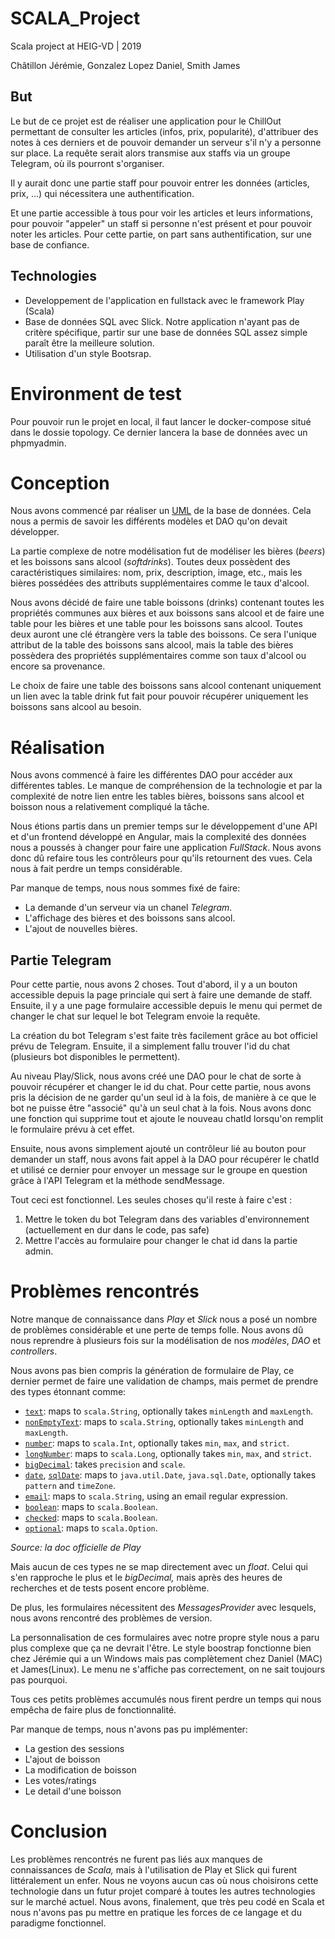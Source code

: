 # SCALA_Project

Scala project at HEIG-VD |  2019

Châtillon Jérémie, Gonzalez Lopez Daniel,  Smith James

## But

Le but de ce projet est de réaliser une  application pour le ChillOut permettant de consulter les articles (infos, prix,  popularité), d'attribuer des notes à ces derniers et de pouvoir demander un  serveur s'il n'y a personne sur place. La requête serait alors transmise aux  staffs via un groupe Telegram, où ils pourront s'organiser.

Il y aurait donc une partie staff pour pouvoir entrer les données (articles, prix, ...) qui nécessitera une authentification. 

Et une partie accessible à tous pour voir  les articles et leurs informations, pour pouvoir "appeler" un staff si personne  n'est présent et pour pouvoir noter les articles. Pour cette partie, on part  sans authentification, sur une base de confiance.

## Technologies
- Developpement de l'application en fullstack avec le framework Play (Scala)
- Base de données SQL avec Slick. Notre application n'ayant pas  de critère spécifique, partir sur une base de données SQL assez simple paraît  être la meilleure solution.
- Utilisation d'un style Bootsrap.

# Environment de test

Pour pouvoir run le projet en local, il faut lancer le docker-compose situé dans le dossie topology. Ce dernier lancera la base de données avec un phpmyadmin.

# Conception

Nous avons commencé par  réaliser un [UML](about:./Doc/Modelisation/SCALA_Project_UML.sly) de la base de  données. Cela nous a permis de savoir les différents modèles et DAO qu'on devait  développer.

La partie complexe de notre  modélisation fut de modéliser les bières (*beers*) et les  boissons sans alcool (*softdrinks*). Toutes deux possèdent des  caractéristiques similaires: nom, prix, description, image, etc., mais les  bières possédées des attributs supplémentaires comme le taux  d'alcool.

Nous avons décidé de faire une table  boissons (drinks) contenant toutes les propriétés communes aux bières et aux  boissons sans alcool et de faire une table pour les bières et une table pour les  boissons sans alcool. Toutes deux auront une clé étrangère vers la table des  boissons. Ce sera l'unique attribut de la table des boissons sans alcool, mais  la table des bières possèdera des propriétés supplémentaires comme son taux  d'alcool ou encore sa provenance.

Le choix de faire une table des boissons  sans alcool contenant uniquement un lien avec la table drink fut fait pour  pouvoir récupérer uniquement les boissons sans alcool au  besoin.

# Réalisation

Nous avons commencé à faire les  différentes DAO pour accéder aux différentes tables. Le manque de compréhension  de la technologie et par la complexité de notre lien entre les tables bières,  boissons sans alcool et boisson nous a relativement compliqué la  tâche.

Nous étions partis dans un  premier temps sur le développement d'une API et d'un frontend développé en  Angular, mais la complexité des données nous a poussés à changer pour faire une  application *FullStack*. Nous avons donc dû refaire  tous les contrôleurs pour qu'ils retournent des vues. Cela nous à fait perdre un  temps considérable.

Par manque de temps, nous nous sommes  fixé de faire:

- La demande d'un serveur via un chanel *Telegram*.
- L'affichage des bières et des boissons sans  alcool.
- L'ajout de nouvelles bières.

## Partie Telegram

Pour cette partie, nous avons 2 choses. Tout d'abord, il y a un bouton accessible depuis la page princiale qui sert à faire une demande de staff. Ensuite, il y a une page formulaire accessible depuis le menu qui permet de changer le chat sur lequel le bot Telegram envoie la requête.

La création du bot Telegram s'est faite très facilement grâce au bot officiel prévu de Telegram. Ensuite, il a simplement fallu trouver l'id du chat (plusieurs bot disponibles le permettent).

Au niveau Play/Slick, nous avons créé une DAO pour le chat de sorte à pouvoir récupérer et changer le id du chat. Pour cette partie, nous avons pris la décision de ne garder qu'un seul id à la fois, de manière à ce que le bot ne puisse être "associé" qu'à un seul chat à la fois. Nous avons donc une fonction qui supprime tout et ajoute le nouveau chatId lorsqu'on remplit le formulaire prévu à cet effet.

Ensuite, nous avons simplement ajouté un contrôleur lié au bouton pour demander un staff, nous avons fait appel à la DAO pour récupérer le chatId et utilisé ce dernier pour envoyer un message sur le groupe en question grâce à l'API Telegram et la méthode sendMessage.

Tout ceci est fonctionnel. Les seules choses qu'il reste à faire c'est :

1. Mettre le token du bot Telegram dans des variables d'environnement (actuellement en dur dans le code, pas safe)
2. Mettre l'accès au formulaire pour changer le chat id dans la partie admin.

# Problèmes rencontrés

Notre manque de connaissance  dans *Play* et *Slick* nous a posé un  nombre de problèmes considérable et une perte de temps folle. Nous avons dû nous  reprendre à plusieurs fois sur la modélisation de nos *modèles*, *DAO* et *controllers*. 

Nous avons pas bien compris la génération  de formulaire de Play, ce dernier permet de faire une validation de champs, mais  permet de prendre des types étonnant comme:

- [`text`](https://www.playframework.com/documentation/2.6.x/api/scala/play/api/data/Forms$.html#text%3AMapping[String]): maps to `scala.String`, optionally takes `minLength` and `maxLength`.
- [`nonEmptyText`](https://www.playframework.com/documentation/2.6.x/api/scala/play/api/data/Forms$.html#nonEmptyText%3AMapping[String]): maps to  `scala.String`, optionally takes `minLength` and `maxLength`.
- [`number`](https://www.playframework.com/documentation/2.6.x/api/scala/play/api/data/Forms$.html#number%3AMapping[Int]): maps to `scala.Int`, optionally takes `min`, `max`, and `strict`.
- [`longNumber`](https://www.playframework.com/documentation/2.6.x/api/scala/play/api/data/Forms$.html#longNumber%3AMapping[Long]): maps to  `scala.Long`, optionally takes `min`, `max`, and `strict`.
- [`bigDecimal`](https://www.playframework.com/documentation/2.6.x/api/scala/play/api/data/Forms$.html#bigDecimal%3AMapping[BigDecimal]): takes  `precision` and `scale`.
- [`date`](https://www.playframework.com/documentation/2.6.x/api/scala/play/api/data/Forms$.html#date%3AMapping[Date]), [`sqlDate`](https://www.playframework.com/documentation/2.6.x/api/scala/play/api/data/Forms$.html#sqlDate%3AMapping[Date]): maps to `java.util.Date`, `java.sql.Date`, optionally takes `pattern` and `timeZone`.
- [`email`](https://www.playframework.com/documentation/2.6.x/api/scala/play/api/data/Forms$.html#email%3AMapping[String]): maps to `scala.String`, using an email regular  expression.
- [`boolean`](https://www.playframework.com/documentation/2.6.x/api/scala/play/api/data/Forms$.html#boolean%3AMapping[Boolean]): maps to `scala.Boolean`.
- [`checked`](https://www.playframework.com/documentation/2.6.x/api/scala/play/api/data/Forms$.html#checked%3AMapping[Boolean]): maps to `scala.Boolean`.
- [`optional`](https://www.playframework.com/documentation/2.6.x/api/scala/play/api/data/Forms$.html): maps to `scala.Option`.

*Source: la doc officielle de Play*

Mais aucun de ces types ne se  map directement avec un *float*. Celui qui s'en  rapproche le plus et le *bigDecimal,*  mais après des heures de recherches et de tests posent encore  problème.

De plus, les formulaires nécessitent des  *MessagesProvider* avec lesquels, nous avons rencontré des problèmes de  version.

La personnalisation de ces formulaires  avec notre propre style nous a paru plus complexe que ça ne devrait  l'être.  Le style boostrap fonctionne bien chez Jérémie qui a un Windows mais pas complètement chez Daniel (MAC) et James(Linux). Le menu ne s'affiche pas correctement, on ne sait toujours pas pourquoi.

Tous ces petits problèmes accumulés nous  firent perdre un temps qui nous empêcha de faire plus de  fonctionnalité.

Par manque de temps, nous n'avons pas pu implémenter:

- La gestion des sessions
- L'ajout de boisson
- La modification de boisson
- Les votes/ratings
- Le detail d'une boisson

# Conclusion

Les problèmes rencontrés ne  furent pas liés aux manques de connaissances de *Scala,* mais  à l'utilisation de Play et Slick qui furent littéralement un enfer. Nous ne  voyons aucun cas où nous choisirons cette technologie dans un  futur projet  comparé à toutes les autres technologies sur le marché actuel. Nous avons,  finalement, que très peu codé en Scala et nous n'avons pas pu mettre en  pratique les forces de ce langage et du paradigme fonctionnel.  
